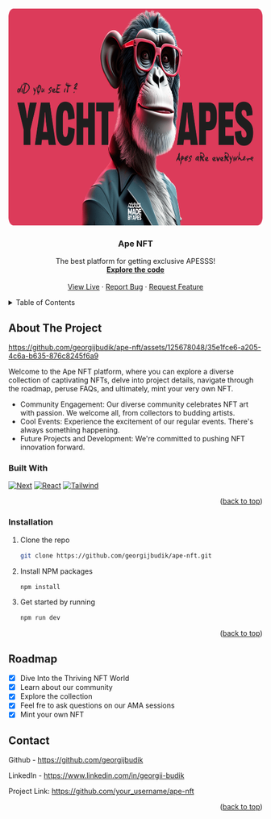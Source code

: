 
<a name="readme-top"></a>

<br />
<div align="center">
  <a href="https://github.com/georgijbudik/ape-nft">
    <img src="/public/images/og-image.png" alt="OG image" width="1200" height="430">
  </a>

  <h3 align="center">Ape NFT</h3>

  <p align="center">
    The best platform for getting exclusive APESSS!
    <br />
    <a href="https://github.com/georgijbudik/ape-nft"><strong>Explore the code</strong></a>
    <br />
    <br />
    <a href="https://ape-nft-murex.vercel.app/">View Live</a>
    ·
    <a href="https://github.com/georgijbudik/ape-nft/issues">Report Bug</a>
    ·
    <a href="https://github.com/georgijbudik/ape-nft/issues">Request Feature</a>
  </p>
</div>



<!-- TABLE OF CONTENTS -->
<details>
  <summary>Table of Contents</summary>
  <ol>
    <li>
      <a href="#about-the-project">About The Project</a>
      <ul>
        <li><a href="#built-with">Built With</a></li>
      </ul>
    </li>
    <li><a href="#roadmap">Roadmap</a></li>
    <li><a href="#contact">Contact</a></li>
  </ol>
</details>


<!-- ABOUT THE PROJECT -->
## About The Project

https://github.com/georgijbudik/ape-nft/assets/125678048/35e1fce6-a205-4c6a-b635-876c8245f6a9

Welcome to the Ape NFT platform, where you can explore a diverse collection of captivating NFTs, delve into project details, navigate through the roadmap, peruse FAQs, and ultimately, mint your very own NFT.

- Community Engagement: Our diverse community celebrates NFT art with passion. We welcome all, from collectors to budding artists.
- Cool Events: Experience the excitement of our regular events. There's always something happening.
- Future Projects and Development: We're committed to pushing NFT innovation forward.


### Built With

[![Next][Next.js]][Next-url]
[![React][React.js]][React-url]
[![Tailwind][Tailwind-css]][Tailwind-url]

<p align="right">(<a href="#readme-top">back to top</a>)</p>


### Installation

1. Clone the repo
   ```sh
   git clone https://github.com/georgijbudik/ape-nft.git
   ```
3. Install NPM packages
   ```sh
   npm install
   ```
4. Get started by running
   ```sh
   npm run dev
   ```

<p align="right">(<a href="#readme-top">back to top</a>)</p>


<!-- ROADMAP -->
## Roadmap

- [x] Dive Into the Thriving NFT World
- [x] Learn about our community
- [x] Explore the collection
- [x] Feel fre to ask questions on our AMA sessions
- [x] Mint your own NFT

<!-- CONTACT -->
## Contact

Github - https://github.com/georgijbudik

LinkedIn - https://www.linkedin.com/in/georgii-budik

Project Link: https://github.com/your_username/ape-nft

<p align="right">(<a href="#readme-top">back to top</a>)</p>


[Next.js]: https://img.shields.io/badge/next.js-000000?style=for-the-badge&logo=nextdotjs&logoColor=white
[Next-url]: https://nextjs.org/
[React.js]: https://img.shields.io/badge/React-20232A?style=for-the-badge&logo=react&logoColor=61DAFB
[React-url]: https://reactjs.org/
[Tailwind-css]: https://img.shields.io/badge/Tailwind_CSS-38B2AC?style=for-the-badge&logo=tailwind-css&logoColor=white
[Tailwind-url]: https://tailwindcss.com/
